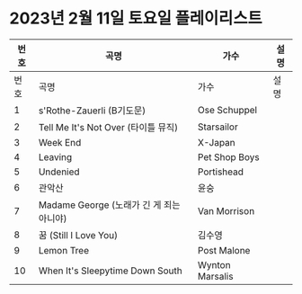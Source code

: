 # 2023년 2월 11일 토요일 플레이리스트

| 번호 | 곡명 | 가수 | 설명 |
|------|------|------|------|
| 번호 | 곡명 | 가수 | 설명 |
| 1 | s'Rothe-Zauerli (B기도문) | Ose Schuppel |  |
| 2 | Tell Me It's Not Over (타이틀 뮤직) | Starsailor |  |
| 3 | Week End | X-Japan |  |
| 4 | Leaving | Pet Shop Boys |  |
| 5 | Undenied | Portishead |  |
| 6 | 관악산 | 윤숭 |  |
| 7 | Madame George (노래가 긴 게 죄는 아니야) | Van Morrison |  |
| 8 | 꿈 (Still I Love You) | 김수영 |  |
| 9 | Lemon Tree | Post Malone |  |
| 10 | When It's Sleepytime Down South | Wynton Marsalis |  |
